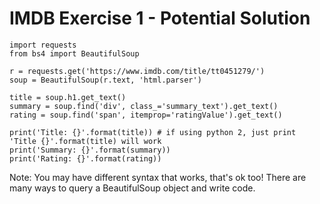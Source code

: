 # IMDB Exercise 1 - Potential Solution

```
import requests
from bs4 import BeautifulSoup

r = requests.get('https://www.imdb.com/title/tt0451279/')
soup = BeautifulSoup(r.text, 'html.parser')

title = soup.h1.get_text()
summary = soup.find('div', class_='summary_text').get_text()
rating = soup.find('span', itemprop='ratingValue').get_text()

print('Title: {}'.format(title)) # if using python 2, just print 'Title {}'.format(title) will work
print('Summary: {}'.format(summary))
print('Rating: {}'.format(rating))
```

Note: You may have different syntax that works, that's ok too! There are many ways to query a BeautifulSoup object
and write code.